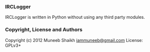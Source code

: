 ### IRCLogger

IRCLogger is written in Python without using any third party modules.

### Copyright, License and Authors 
Copyright (c) 2012 Muneeb Shaikh <iammuneeb@gmail.com>
License: GPLv3+
